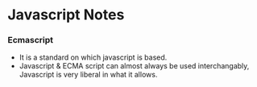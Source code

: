 # Javascript Notes


### Ecmascript
- It is a standard on which javascript is based.
- Javascript & ECMA script can almost always be used interchangably, Javascript is very liberal in what it allows.

